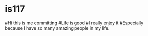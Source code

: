 # is117
#Hi this is me committing
#Life is good
#I really enjoy it
#Especially because I have so many amazing people in my life.
